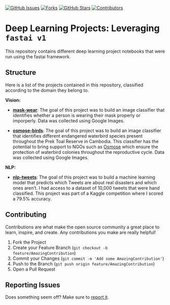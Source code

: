 [![GitHub Issues][issues-shield]][issues-url]
[![Forks][forks-shield]][forks-url]
[![GitHub Stars][stars-shield]][stars-url]
[![Contributors][contributors-shield]][contributors-url]


# Deep Learning Projects: Leveraging `fastai v1`

This repository contains different deep learning project notebooks that were run using the fastai framework. 

## Structure

Here is a list of the projects contained in this repository, classified according to the domain they belong to.

**Vision:**

- **[mask-wear](https://github.com/luca-martial/fastai-v1-projects/tree/master/mask-wear)**: The goal of this project was to build an image classifier that identifies whether a person is wearing their mask properly or imporperly. Data was collected using Google Images. 

- **[osmose-birds](https://github.com/luca-martial/fastai-v1-projects/tree/master/osmose-birds)**: The goal of this project was to build an image classifier that identifies different endangered waterbird species present throughout the Prek Toal Reserve in Cambodia. This classifier has the potential to bring support to NGOs such as [Osmose](http://osmosetonlesap.net/wp/index.php/en/home/) which ensure the protection of waterbird colonies throughout the reproductive cycle. Data was collected using Google Images. 

**NLP:**

- **[nlp-tweets](https://github.com/luca-martial/fastai-v1-projects/tree/master/nlp-tweets)**: The goal of this project was to build a machine learning model that predicts which Tweets are about real disasters and which ones aren’t. I had access to a dataset of 10,000 tweets that were hand classified. This project was part of a Kaggle competition where I scored a 79.5% accuracy.

## Contributing

Contributions are what make the open source community a great place to learn, inspire, and create. Any contributions you make are really helpful!

1. Fork the Project
2. Create your Feature Branch (`git checkout -b feature/AmazingContribution`)
3. Commit your Changes (`git commit -m 'Add some AmazingContribution'`)
4. Push to the Branch (`git push origin feature/AmazingContribution`)
5. Open a Pull Request

## Reporting Issues

Does something seem off? Make sure to [report it](https://github.com/luca-martial/fastai-v1-projects/issues).

<!-- MARKDOWN LINKS & IMAGES -->
<!-- https://www.markdownguide.org/basic-syntax/#reference-style-links -->
[issues-shield]: https://img.shields.io/github/issues/luca-martial/fastai-v1-projects.svg
[issues-url]: https://github.com/luca-martial/fastai-v1-projects/issues

[forks-shield]: https://img.shields.io/github/forks/luca-martial/fastai-v1-projects.svg
[forks-url]: https://github.com/luca-martial/fastai-v1-projects/forks

[stars-shield]: https://img.shields.io/github/stars/luca-martial/fastai-v1-projects.svg
[stars-url]: https://github.com/luca-martial/fastai-v1-projects/stargazers

[contributors-shield]: https://img.shields.io/github/contributors/luca-martial/fastai-v1-projects.svg
[contributors-url]: https://github.com/luca-martial/fastai-v1-projects/contributors
